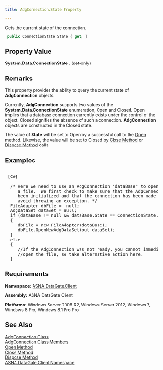 ```yaml
---
title: AdgConnection.State Property

---
```


Gets the current state of the connection. 

```cs
 public ConnectionState State { get; }
```


## Property Value

**System.Data.ConnectionState** . (set-only)
## Remarks

This property provides the ability to query the current state of **AdgConnection** objects.

Currently, **AdgConnection** supports two values of the **System.Data.ConnectionState** enumeration, Open and Closed. Open implies that a database connection currently exists under the control of the object. Closed signifies the absence of such a connection. **AdgConnection** objects are constructed in the Closed state.

The value of **State** will be set to Open by a successful call to the [Open](adg-connection-class-open-method.html) method. Likewise, the value will be set to Closed by [ Close Method](adg-connection-class-close-method.html) or [Dispose Method](adg-connection-class-dispose-method.html) calls. 
## Examples

<pre>
        <span class="lang">
 [C#] 
        </span>
  /* Here we need to use an AdgConnection "dataBase" to open
     a file.  We first check to make sure that the AdgConnection has 
     been initialized and that the connection has been made to
     avoid throwing an exception. */
  FileAdapter dbFile =  null;
  AdgDataSet dataSet = null;
  if (dataBase != null &amp;&amp; dataBase.State == ConnectionState.Open)
  {
     dbFile = new FileAdapter(dataBase);
     dbFile.OpenNewAdgDataSet(out dataSet);
  }
  else
  { 
     //If the AdgConnection was not ready, you cannot immediately
     //open the file, so take alternative action here.
  }</pre>

## Requirements

<span> **Namespace:** [ASNA.DataGate.Client](datagate-client-namespace.html) </span> 

<span> **Assembly:** ASNA DataGate Client</span> 

<span> **Platforms:** Windows Server 2008 R2, Windows Server 2012, Windows 7, Windows 8 Pro, Windows 8.1 Pro</span> Pro
## See Also


[AdgConnection Class](adg-connection-class.html)
      <br />
[AdgConnection Class Members](adg-connection-members.html)
      <br />
[Open Method](adg-connection-class-open-method.html)
      <br />
[Close Method](adg-connection-class-close-method.html)
      <br />
[Dispose Method](adg-connection-class-dispose-method.html)
      <br />
[ASNA.DataGate.Client Namespace](datagate-client-namespace.html)

